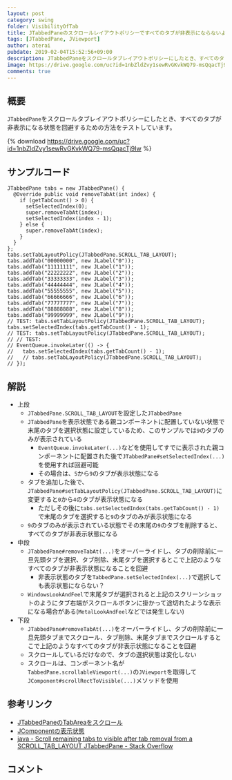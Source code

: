 ```yaml
---
layout: post
category: swing
folder: VisibilityOfTab
title: JTabbedPaneのスクロールレイアウトポリシーですべてのタブが非表示にならないよう設定する
tags: [JTabbedPane, JViewport]
author: aterai
pubdate: 2019-02-04T15:52:56+09:00
description: JTabbedPaneをスクロールタブレイアウトポリシーにしたとき、すべてのタブが非表示になる状態を回避するための方法をテストしています。
image: https://drive.google.com/uc?id=1nbZldZvy1sewRvGKvkWQ79-msQqacTj9Iw
comments: true
---
```

## 概要
`JTabbedPane`をスクロールタブレイアウトポリシーにしたとき、すべてのタブが非表示になる状態を回避するための方法をテストしています。

{% download https://drive.google.com/uc?id=1nbZldZvy1sewRvGKvkWQ79-msQqacTj9Iw %}

## サンプルコード
<pre class="prettyprint"><code>JTabbedPane tabs = new JTabbedPane() {
  @Override public void removeTabAt(int index) {
    if (getTabCount() &gt; 0) {
      setSelectedIndex(0);
      super.removeTabAt(index);
      setSelectedIndex(index - 1);
    } else {
      super.removeTabAt(index);
    }
  }
};
tabs.setTabLayoutPolicy(JTabbedPane.SCROLL_TAB_LAYOUT);
tabs.addTab("00000000", new JLabel("0"));
tabs.addTab("11111111", new JLabel("1"));
tabs.addTab("22222222", new JLabel("2"));
tabs.addTab("33333333", new JLabel("3"));
tabs.addTab("44444444", new JLabel("4"));
tabs.addTab("55555555", new JLabel("5"));
tabs.addTab("66666666", new JLabel("6"));
tabs.addTab("77777777", new JLabel("7"));
tabs.addTab("88888888", new JLabel("8"));
tabs.addTab("99999999", new JLabel("9"));
// TEST: tabs.setTabLayoutPolicy(JTabbedPane.SCROLL_TAB_LAYOUT);
tabs.setSelectedIndex(tabs.getTabCount() - 1);
// TEST: tabs.setTabLayoutPolicy(JTabbedPane.SCROLL_TAB_LAYOUT);
// // TEST:
// EventQueue.invokeLater(() -&gt; {
//   tabs.setSelectedIndex(tabs.getTabCount() - 1);
//   // tabs.setTabLayoutPolicy(JTabbedPane.SCROLL_TAB_LAYOUT);
// });
</code></pre>

## 解説
- 上段
    - `JTabbedPane.SCROLL_TAB_LAYOUT`を設定した`JTabbedPane`
    - `JTabbedPane`を表示状態である親コンポーネントに配置していない状態で末尾のタブを選択状態に設定しているため、このサンプルでは`9`のタブのみが表示されている
        - `EventQueue.invokeLater(...)`などを使用してすでに表示された親コンポーネントに配置された後で`JTabbedPane#setSelectedIndex(...)`を使用すれば回避可能
        - その場合は、`5`から`9`のタブが表示状態になる
    - タブを追加した後で、`JTabbedPane#setTabLayoutPolicy(JTabbedPane.SCROLL_TAB_LAYOUT)`に変更すると`0`から`4`のタブが表示状態になる
        - ただしその後に`tabs.setSelectedIndex(tabs.getTabCount() - 1)`で末尾のタブを選択すると`9`のタブのみが表示状態になる
    - `9`のタブのみが表示されている状態でその末尾の`9`のタブを削除すると、すべてのタブが非表示状態になる
- 中段
    - `JTabbedPane#removeTabAt(...)`をオーバーライドし、タブの削除前に一旦先頭タブを選択、タブ削除、末尾タブを選択するとこで上記のようなすべてのタブが非表示状態になることを回避
        - 非表示状態のタブを`TabbedPane.setSelectedIndex(...)`で選択しても表示状態にならない？
    - `WindowsLookAndFeel`で末尾タブが選択されると上記のスクリーンショットのようにタブ右端がスクロールボタンに掛かって途切れたような表示になる場合がある(`MetalLookAndFeel`などでは発生しない)
- 下段
    - `JTabbedPane#removeTabAt(...)`をオーバーライドし、タブの削除前に一旦先頭タブまでスクロール、タブ削除、末尾タブまでスクロールするとこで上記のようなすべてのタブが非表示状態になることを回避
    - スクロールしているだけなので、タブの選択状態は変化しない
    - スクロールは、コンポーネント名が`TabbedPane.scrollableViewport(...)`の`JViewport`を取得して`JComponent#scrollRectToVisible(...)`メソッドを使用

<!-- dummy comment line for breaking list -->

## 参考リンク
- [JTabbedPaneのTabAreaをスクロール](https://ateraimemo.com/Swing/ScrollTabToVisible.html)
- [JComponentの表示状態](https://ateraimemo.com/Swing/ShowingDisplayableVisible.html)
- [java - Scroll remaining tabs to visible after tab removal from a SCROLL_TAB_LAYOUT JTabbedPane - Stack Overflow](https://stackoverflow.com/questions/54461567/scroll-remaining-tabs-to-visible-after-tab-removal-from-a-scroll-tab-layout-jtab)

<!-- dummy comment line for breaking list -->

## コメント
